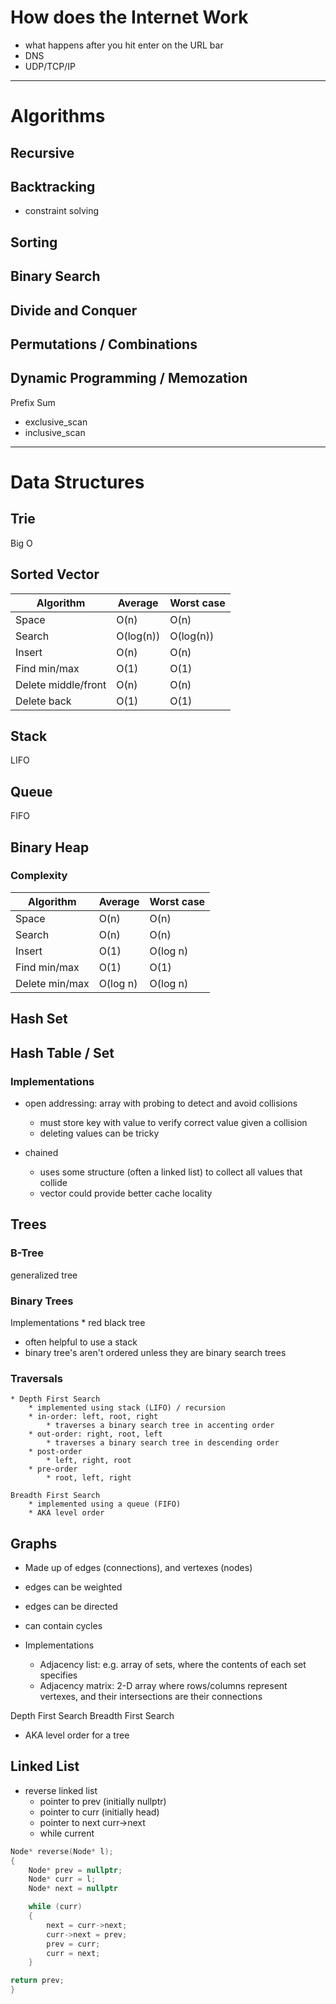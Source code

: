 # How does the Internet Work
* what happens after you hit enter on the URL bar
* DNS
* UDP/TCP/IP

--------------------------------------------------------------------------------

# Algorithms

## Recursive

## Backtracking
* constraint solving

## Sorting

## Binary Search

## Divide and Conquer

## Permutations / Combinations


## Dynamic Programming / Memozation
Prefix Sum
* exclusive_scan
* inclusive_scan

--------------------------------------------------------------------------------

# Data Structures

## Trie
Big O



## Sorted Vector

| Algorithm            | Average    | Worst case   |
| -------------------- | ---------- | ------------ |
| Space                | O(n)       | O(n)         |
| Search               | O(log(n))  | O(log(n))    |
| Insert               | O(n)       | O(n)         |
| Find min/max         | O(1)       | O(1)         |
| Delete middle/front  | O(n)       | O(n)         |
| Delete back          | O(1)       | O(1)         |

## Stack
LIFO

## Queue
FIFO

## Binary Heap

### Complexity
| Algorithm      | Average  | Worst case |
|----------------|----------|------------|
| Space          | O(n)     | O(n)       |
| Search         | O(n)     | O(n)       |
| Insert         | O(1)     | O(log n)   |
| Find min/max   | O(1)     | O(1)       |
| Delete min/max | O(log n) | O(log n)   |


## Hash Set


## Hash Table / Set
### Implementations
* open addressing: array with probing to detect and avoid collisions
    * must store key with value to verify correct value given a collision
    * deleting values can be tricky

* chained
    * uses some structure (often a linked list) to collect all values that collide
    * vector could provide better cache locality

## Trees

### B-Tree
generalized tree

### Binary Trees

Implementations
    * red black tree

* often helpful to use a stack
* binary tree's aren't ordered unless they are binary search trees

### Traversals
    * Depth First Search
        * implemented using stack (LIFO) / recursion
        * in-order: left, root, right
            * traverses a binary search tree in accenting order
        * out-order: right, root, left
            * traverses a binary search tree in descending order
        * post-order
            * left, right, root
        * pre-order
            * root, left, right

    Breadth First Search
        * implemented using a queue (FIFO)
        * AKA level order



##  Graphs

* Made up of edges (connections), and vertexes (nodes)
* edges can be weighted
* edges can be directed
* can contain cycles


* Implementations
    * Adjacency list: e.g. array of sets, where the contents of each set specifies
    * Adjacency matrix: 2-D array where rows/columns represent vertexes, and their intersections are their connections



Depth First Search
Breadth First Search
* AKA level order for a tree

## Linked List

* reverse linked list
    * pointer to prev (initially nullptr)
    * pointer to curr (initially head)
    * pointer to next  curr->next
    * while current

```cpp
Node* reverse(Node* l);
{
    Node* prev = nullptr;
    Node* curr = l;
    Node* next = nullptr

    while (curr)
    {
        next = curr->next;
        curr->next = prev;
        prev = curr;
        curr = next;
    }

return prev;
}
```





